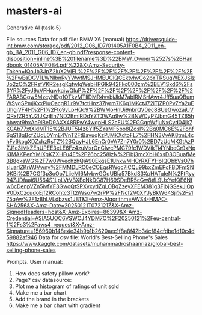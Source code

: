 # masters-ai

Generative AI (task-5)

File sources
Data for pdf file: BMW X6 (manual)
https://driversguide-int.bmw.com/storage/pdf/2012_G06_ID7/01405A1F0B4_2011_en-gb_BA_2011_G06_ID7_en-gb.pdf?response-content-disposition=inline%3B%20filename%3D%22BMW_Owner%2527s%2BHandbook_01405A1F0B4.pdf%22&X-Amz-Security-Token=IQoJb3JpZ2luX2VjEL%2F%2F%2F%2F%2F%2F%2F%2F%2F%2F%2FwEaDGV1LWNlbnRyYWwtMSJHMEUCIQCEktvhvCo2pYTRSuqWEXJSIzJo2zO%2FRsfVKR2esgKgtwIgWebHPGlk942Fkc000zm%2BEV1Sxd6%2Fs3YR%2FyJ9xVFHqwkqiwQIuP%2F%2F%2F%2F%2F%2F%2F%2F%2F%2FARABGgw5MzcyNDg1OTkyMTIiDMR4vvbjJkM7ablRMSrfAwr4Jff5uaQBumWSygSPmjKxxPluOacgR1Ir9V7tctHnz37iyrm7K6q1MKctJ72iTjZP0Pv7Ya2uEUhgjVF4H%2F1%2Fto9yLpHQc9%2BWMoHnUi9nbrQV0ec8BUeGwozajUVQRxfZR5YJ2lJKzjEh7ND2BmiRDdYZT3WAq9w%2BNWCyP7JbmG45TZ65hbbwat9hxAo9lBeD9AXX48RFwY4wqpHLS2cEU%2FGGgpWfjuNxCyd04jk7KGAb77xtXldMT15%2BJUT5I4z8YIf5ZYaMF5bo8IZosl%2Bq0MC6E%2Fohf6gS18qBcfZUdL0YmE4VnT2FtBavuqKzPJMKXdtoFL7%2FHN3VvAK8tmL4chFv6kogXDZxhzRsTZ%2BQqyHJL6EnCr0VA7Zn7Y0r0%2BD7zUdMKGtAzPZJ1c3iMkZEhUPEE3eLE6Fz4zuMsrOnCIwcPMC79fc1WDVjkTj4YNbeCr9xNpKIMAKPenYMIXgKZXHFu4E%2F26bc258IzN%2Fibj3mcXbH6xsD8OBuafMe3B8gkaWG%2F7w0WvechzhQjA90EkqsE1UhxwMHCrRXFYHoIQObbVsO7hsIuarlZKrWJVwny%2FMMDLRC0eCOEgsRWgc7lCQu99bxZmEPcFBDFmSN0KBi%2B7CGf3p3oOo7LjjeMI6MvbwGOqUBIa57BkdS3XpHATqIeN%2FtRyv94ZJDfaaj6U564S1LpLVtVBXEcNkDG87H69SDeBR5cGw8tfL9UxYefQE6Nfw6cDenpVZn5ivfYF3GwoQtSPXvxydZqLOBgZzeyXFEM381g3FjbjGSekJjOpV0DxCzcudoEjf2RCohtc3Tt2iWso7w2rPP%2FNcf2V0XYJyBkW64Sji%2Fs175qAw%2F1z8hLVLdbzvs1JBT&X-Amz-Algorithm=AWS4-HMAC-SHA256&X-Amz-Date=20250121T072121Z&X-Amz-SignedHeaders=host&X-Amz-Expires=86399&X-Amz-Credential=ASIA5UOC6VSWCJ4YDM7O%2F20250121%2Feu-central-1%2Fs3%2Faws4_request&X-Amz-Signature=156960b148e4e34b9b1b2620aec1f8a8f42b34cf84cfdbe1d10c4d59882af946
Data for csv file: World's Best-Selling Phone's Sales
https://www.kaggle.com/datasets/muhammadroshaanriaz/global-best-selling-phone-sales


Prompts.
User manual: 
1.	How does safety pillow work?
2.	Page?
csv datasource:
1.	Plot me a histogram of ratings of unit sold
2.	Make me a bar chart
3.	Add the brand in the brackets
4.	Make me a bar chart with gradient
